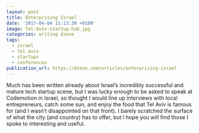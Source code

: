```yaml
---
layout: post
title: Enterprising Israel
date: '2017-04-04 11:13:30 +0100'
image: Tel-Aviv-startup-hub.jpg
categories: writing dzone
tags:
  - israel
  - tel aviv
  - startups
  - conferences
publication_url: https://dzone.com/articles/enterprising-israel
---
```


Much has been written already about Israel’s incredibly successful and mature tech startup scene, but I was lucky enough to be asked to speak at Codemotion in Israel, so thought I would line up interviews with local entrepreneurs, catch some sun, and enjoy the food that Tel Aviv is famous for (and I wasn’t disappointed on that front). I barely scratched the surface of what the city (and country) has to offer, but I hope you will find those I spoke to interesting and useful.

